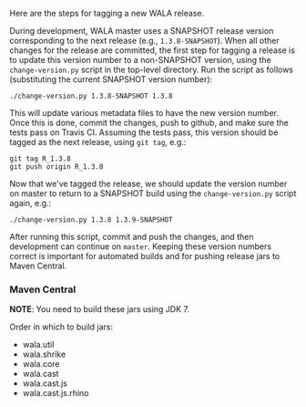 Here are the steps for tagging a new WALA release.

During development, WALA master uses a SNAPSHOT release version corresponding to the next release (e.g., `1.3.8-SNAPSHOT`).  When all other changes for the release are committed, the first step for tagging a release is to update this version number to a non-SNAPSHOT version, using the `change-version.py` script in the top-level directory.  Run the script as follows (substituting the current SNAPSHOT version number):
```
./change-version.py 1.3.8-SNAPSHOT 1.3.8
```
This will update various metadata files to have the new version number.  Once this is done, commit the changes, push to github, and make sure the tests pass on Travis CI.  Assuming the tests pass, this version should be tagged as the next release, using `git tag`, e.g.:
```
git tag R_1.3.8
git push origin R_1.3.8
```
Now that we've tagged the release, we should update the version number on master to return to a SNAPSHOT build using the `change-version.py` script again, e.g.:
```
./change-version.py 1.3.8 1.3.9-SNAPSHOT
```
After running this script, commit and push the changes, and then development can continue on `master`.  Keeping these version numbers correct is important for automated builds and for pushing release jars to Maven Central.

### Maven Central

**NOTE**: You need to build these jars using JDK 7.

Order in which to build jars:
* wala.util
* wala.shrike
* wala.core
* wala.cast
* wala.cast.js
* wala.cast.js.rhino